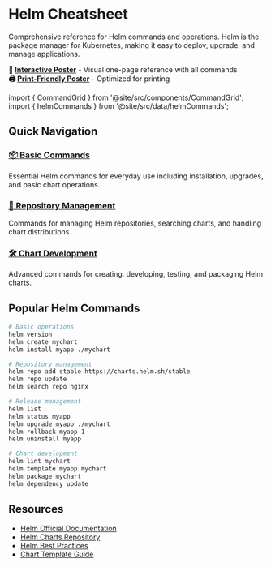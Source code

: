 # Helm Cheatsheet

Comprehensive reference for Helm commands and operations. Helm is the package manager for Kubernetes, making it easy to deploy, upgrade, and manage applications.

**📄 [Interactive Poster](./poster)** - Visual one-page reference with all commands  
**🖨️ [Print-Friendly Poster](./poster-print)** - Optimized for printing

import { CommandGrid } from '@site/src/components/CommandGrid';
import { helmCommands } from '@site/src/data/helmCommands';

<CommandGrid commands={helmCommands} />

## Quick Navigation

### [📦 Basic Commands](./basic-commands)
Essential Helm commands for everyday use including installation, upgrades, and basic chart operations.

### [🏪 Repository Management](./repository-management)
Commands for managing Helm repositories, searching charts, and handling chart distributions.

### [🛠️ Chart Development](./chart-development)
Advanced commands for creating, developing, testing, and packaging Helm charts.

## Popular Helm Commands

```bash
# Basic operations
helm version
helm create mychart
helm install myapp ./mychart

# Repository management
helm repo add stable https://charts.helm.sh/stable
helm repo update
helm search repo nginx

# Release management
helm list
helm status myapp
helm upgrade myapp ./mychart
helm rollback myapp 1
helm uninstall myapp

# Chart development
helm lint mychart
helm template myapp mychart
helm package mychart
helm dependency update
```

## Resources

- [Helm Official Documentation](https://helm.sh/docs/)
- [Helm Charts Repository](https://artifacthub.io/)
- [Helm Best Practices](https://helm.sh/docs/chart_best_practices/)
- [Chart Template Guide](https://helm.sh/docs/chart_template_guide/)
